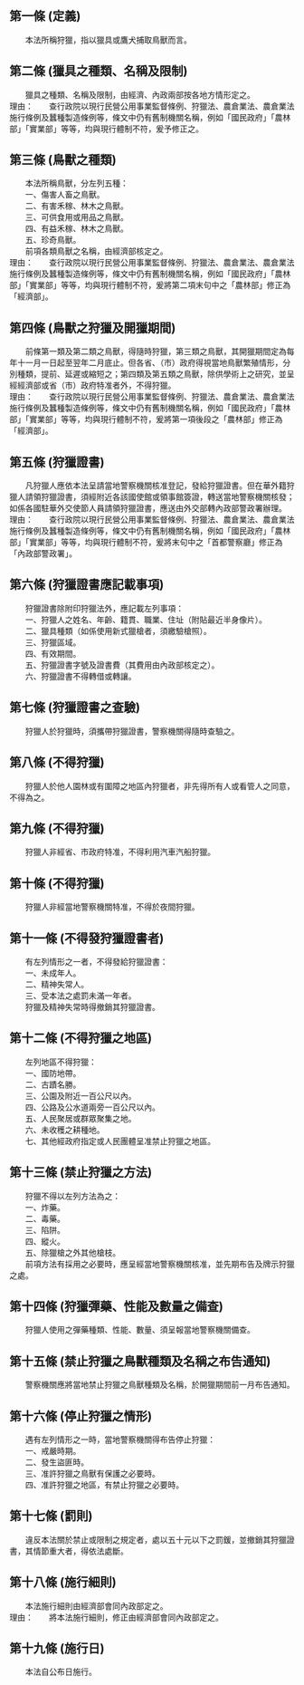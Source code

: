 第一條 (定義)
-------------
　　本法所稱狩獵，指以獵具或鷹犬捕取鳥獸而言。  


第二條 (獵具之種類、名稱及限制)
-------------------------------
　　獵具之種類、名稱及限制，由經濟、內政兩部按各地方情形定之。  
理由：　　查行政院以現行民營公用事業監督條例、狩獵法、農倉業法、農倉業法施行條例及蠶種製造條例等，條文中仍有舊制機關名稱，例如「國民政府」「農林部」「實業部」等等，均與現行體制不符，爰予修正之。

第三條 (鳥獸之種類)
-------------------
　　本法所稱鳥獸，分左列五種：  
　　一、傷害人畜之鳥獸。  
　　二、有害禾稼、林木之鳥獸。  
　　三、可供食用或用品之鳥獸。  
　　四、有益禾稼、林木之鳥獸。  
　　五、珍奇鳥獸。  
　　前項各類鳥獸之名稱，由經濟部核定之。  
理由：　　查行政院以現行民營公用事業監督條例、狩獵法、農倉業法、農倉業法施行條例及蠶種製造條例等，條文中仍有舊制機關名稱，例如「國民政府」「農林部」「實業部」等等，均與現行體制不符，爰將第二項末句中之「農林部」修正為「經濟部」。

第四條 (鳥獸之狩獵及開獵期間)
-----------------------------
　　前條第一類及第二類之鳥獸，得隨時狩獵，第三類之鳥獸，其開獵期間定為每年十一月一日起至翌年二月底止。但各省、（市）政府得視當地鳥獸繁殖情形，分別種類，提前、延遲或縮短之；第四類及第五類之鳥獸，除供學術上之研究，並呈經經濟部或省（市）政府特准者外，不得狩獵。  
理由：　　查行政院以現行民營公用事業監督條例、狩獵法、農倉業法、農倉業法施行條例及蠶種製造條例等，條文中仍有舊制機關名稱，例如「國民政府」「農林部」「實業部」等等，均與現行體制不符，爰將第一項後段之「農林部」修正為「經濟部」。

第五條 (狩獵證書)
-----------------
　　凡狩獵人應依本法呈請當地警察機關核准登記，發給狩獵證書。但在華外籍狩獵人請領狩獵證書，須經附近各該國使館或領事館簽證，轉送當地警察機關核發；如係各國駐華外交使節人員請領狩獵證書，應送由外交部轉內政部警政署辦理。  
理由：　　查行政院以現行民營公用事業監督條例、狩獵法、農倉業法、農倉業法施行條例及蠶種製造條例等，條文中仍有舊制機關名稱，例如「國民政府」「農林部」「實業部」等等，均與現行體制不符，爰將末句中之「首都警察廳」修正為「內政部警政署」。

第六條 (狩獵證書應記載事項)
---------------------------
　　狩獵證書除附印狩獵法外，應記載左列事項：  
　　一、狩獵人之姓名、年齡、籍貫、職業、住址（附貼最近半身像片）。  
　　二、獵具種類（如係使用新式獵槍者，須繳驗槍照）。  
　　三、狩獵區域。  
　　四、有效期間。  
　　五、狩獵證書字號及證書費（其費用由內政部核定之）。  
　　六、狩獵證書不得轉借或轉讓。  


第七條 (狩獵證書之查驗)
-----------------------
　　狩獵人於狩獵時，須攜帶狩獵證書，警察機關得隨時查驗之。  


第八條 (不得狩獵)
-----------------
　　狩獵人於他人園林或有圍障之地區內狩獵者，非先得所有人或看管人之同意，不得為之。  


第九條 (不得狩獵)
-----------------
　　狩獵人非經省、市政府特准，不得利用汽車汽船狩獵。  


第十條 (不得狩獵)
-----------------
　　狩獵人非經當地警察機關特准，不得於夜間狩獵。  


第十一條 (不得發狩獵證書者)
---------------------------
　　有左列情形之一者，不得發給狩獵證書：  
　　一、未成年人。  
　　二、精神失常人。  
　　三、受本法之處罰未滿一年者。  
　　狩獵及精神失常時得撤銷其狩獵證書。  


第十二條 (不得狩獵之地區)
-------------------------
　　左列地區不得狩獵：  
　　一、國防地帶。  
　　二、古蹟名勝。  
　　三、公園及附近一百公尺以內。  
　　四、公路及公水道兩旁一百公尺以內。  
　　五、人民聚居或群眾聚集之地。  
　　六、未收穫之耕種地。  
　　七、其他經政府指定或人民團體呈准禁止狩獵之地區。  


第十三條 (禁止狩獵之方法)
-------------------------
　　狩獵不得以左列方法為之：  
　　一、炸藥。  
　　二、毒藥。  
　　三、陷阱。  
　　四、縱火。  
　　五、除獵槍之外其他槍枝。  
　　前項方法有採用之必要時，應呈經當地警察機關核准，並先期布告及牌示狩獵之處。  


第十四條 (狩獵彈藥、性能及數量之備查)
-------------------------------------
　　狩獵人使用之彈藥種類、性能、數量、須呈報當地警察機關備查。  


第十五條 (禁止狩獵之鳥獸種類及名稱之布告通知)
---------------------------------------------
　　警察機關應將當地禁止狩獵之鳥獸種類及名稱，於開獵期間前一月布告通知。  


第十六條 (停止狩獵之情形)
-------------------------
　　遇有左列情形之一時，當地警察機關得布告停止狩獵：  
　　一、戒嚴時期。  
　　二、發生盜匪時。  
　　三、准許狩獵之鳥獸有保護之必要時。  
　　四、准許狩獵之地區，有禁止狩獵之必要時。  


第十七條 (罰則)
---------------
　　違反本法關於禁止或限制之規定者，處以五十元以下之罰鍰，並撤銷其狩獵證書，其情節重大者，得依法處斷。  


第十八條 (施行細則)
-------------------
　　本法施行細則由經濟部會同內政部定之。  
理由：　　將本法施行細則，修正由經濟部會同內政部定之。

第十九條 (施行日)
-----------------
　　本法自公布日施行。